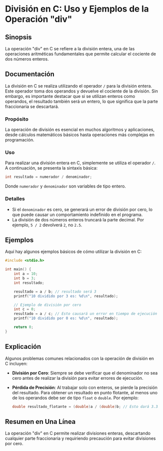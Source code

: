<!--
Meta Description: # División en C: Uso y Ejemplos de la Operación "div" ## Sinopsis La operación "div" en C se refiere a la división entera, una de las operaciones arit...
Meta Keywords: división, resultado, por, que, int
-->

# División en C: Uso y Ejemplos de la Operación "div"

## Sinopsis
La operación "div" en C se refiere a la división entera, una de las operaciones aritméticas fundamentales que permite calcular el cociente de dos números enteros.

## Documentación
La división en C se realiza utilizando el operador `/` para la división entera. Este operador toma dos operandos y devuelve el cociente de la división. Sin embargo, es importante destacar que si se utilizan enteros como operandos, el resultado también será un entero, lo que significa que la parte fraccionaria se descartará.

### Propósito
La operación de división es esencial en muchos algoritmos y aplicaciones, desde cálculos matemáticos básicos hasta operaciones más complejas en programación.

### Uso
Para realizar una división entera en C, simplemente se utiliza el operador `/`. A continuación, se presenta la sintaxis básica:

```c
int resultado = numerador / denominador;
```

Donde `numerador` y `denominador` son variables de tipo entero.

### Detalles
- Si el `denominador` es cero, se generará un error de división por cero, lo que puede causar un comportamiento indefinido en el programa.
- La división de dos números enteros truncará la parte decimal. Por ejemplo, `5 / 2` devolverá `2`, no `2.5`.

## Ejemplos
Aquí hay algunos ejemplos básicos de cómo utilizar la división en C:

```c
#include <stdio.h>

int main() {
    int a = 10;
    int b = 3;
    int resultado;

    resultado = a / b; // resultado será 3
    printf("10 dividido por 3 es: %d\n", resultado);

    // Ejemplo de división por cero
    int c = 0;
    resultado = a / c; // Esto causará un error en tiempo de ejecución
    printf("10 dividido por 0 es: %d\n", resultado);

    return 0;
}
```

## Explicación
Algunos problemas comunes relacionados con la operación de división en C incluyen:

- **División por Cero**: Siempre se debe verificar que el denominador no sea cero antes de realizar la división para evitar errores de ejecución.
- **Pérdida de Precisión**: Al trabajar solo con enteros, se pierde la precisión del resultado. Para obtener un resultado en punto flotante, al menos uno de los operandos debe ser de tipo `float` o `double`. Por ejemplo:
  
  ```c
  double resultado_flotante = (double)a / (double)b; // Esto dará 3.3333
  ```

## Resumen en Una Línea
La operación "div" en C permite realizar divisiones enteras, descartando cualquier parte fraccionaria y requiriendo precaución para evitar divisiones por cero.
